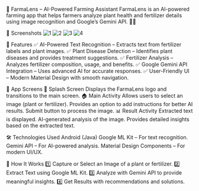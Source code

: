 🌱 FarmaLens – AI-Powered Farming Assistant
FarmaLens is an AI-powered farming app that helps farmers analyze plant health and fertilizer details using image recognition and Google’s Gemini API. 📸🌾

📸 Screenshots
![1](https://github.com/user-attachments/assets/ad734fda-dfad-4c13-8b4d-17ae95560737)
![2](https://github.com/user-attachments/assets/fef5c53b-4fc9-4d1c-ad02-a8fb79ddf4df)
![3](https://github.com/user-attachments/assets/d10dd7d0-5647-4ee4-ba07-1ef8f105fc85)
![4](https://github.com/user-attachments/assets/3651f290-816a-4a6a-a0f7-6e26cbba5235)

📜 Features
✅ AI-Powered Text Recognition – Extracts text from fertilizer labels and plant images.
✅ Plant Disease Detection – Identifies plant diseases and provides treatment suggestions.
✅ Fertilizer Analysis – Analyzes fertilizer composition, usage, and benefits.
✅ Google Gemini API Integration – Uses advanced AI for accurate responses.
✅ User-Friendly UI – Modern Material Design with smooth navigation.

📱 App Screens
🏁 Splash Screen
Displays the FarmaLens logo and transitions to the main screen.
🏠 Main Activity
Allows users to select an image (plant or fertilizer).
Provides an option to add instructions for better AI results.
Submit button to process the image.
📊 Result Activity
Extracted text is displayed.
AI-generated analysis of the image.
Provides detailed insights based on the extracted text.

🛠️ Technologies Used
Android (Java)
Google ML Kit – For text recognition.
Gemini API – For AI-powered analysis.
Material Design Components – For modern UI/UX.

🔧 How It Works
1️⃣ Capture or Select an Image of a plant or fertilizer.
2️⃣ Extract Text using Google ML Kit.
3️⃣ Analyze with Gemini API to provide meaningful insights.
4️⃣ Get Results with recommendations and solutions.

